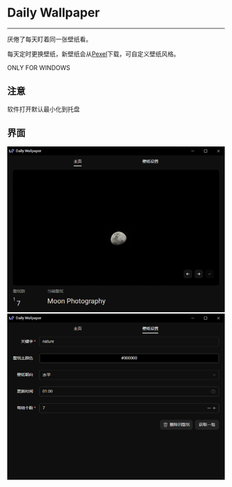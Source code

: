 # Daily Wallpaper

---

厌倦了每天盯着同一张壁纸看。

每天定时更换壁纸，新壁纸会从[Pexel](https://www.pexels.com/)下载，可自定义壁纸风格。

ONLY FOR WINDOWS

## 注意

软件打开默认最小化到托盘

## 界面
![img.png](docs/img/1.png)
![img.png](docs/img/2.png)